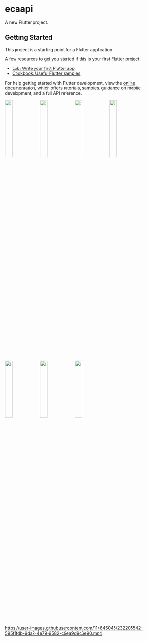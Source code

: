 # ecaapi

A new Flutter project.

## Getting Started

This project is a starting point for a Flutter application.

A few resources to get you started if this is your first Flutter project:

- [Lab: Write your first Flutter app](https://docs.flutter.dev/get-started/codelab)
- [Cookbook: Useful Flutter samples](https://docs.flutter.dev/cookbook)

For help getting started with Flutter development, view the
[online documentation](https://docs.flutter.dev/), which offers tutorials,
samples, guidance on mobile development, and a full API reference.
<p>
<img src="https://user-images.githubusercontent.com/114645045/232205351-df213f1d-24d7-4bee-8ea6-6bb515137e2f.jpg"width=22%,height=35%>
<img src="https://user-images.githubusercontent.com/114645045/232205357-3ae9e7ea-55bb-4d08-9418-c054b8709d8b.jpg"width=22%,height=35%>
<img src="https://user-images.githubusercontent.com/114645045/232205365-d3a37176-5072-4332-be9e-0c39e77d299d.jpg"width=22%,height=35%>
<img src="https://user-images.githubusercontent.com/114645045/232205370-7c4593d1-c204-4b79-a238-fd52dc00ae96.jpg"width=22%,height=35%>
<img src="https://user-images.githubusercontent.com/114645045/232205372-03c5f3ef-670b-4194-91e4-0e219bcdac36.jpg"width=22%,height=35%>
<img src="https://user-images.githubusercontent.com/114645045/232205379-37aab652-11fd-4063-892b-9821fc4710a8.jpg"width=22%,height=35%>
<img src="https://user-images.githubusercontent.com/114645045/232205384-e5da9ea5-d478-43be-81af-8a54f5c0c43b.jpg"width=22%,height=35%>
<p>



https://user-images.githubusercontent.com/114645045/232205542-595f1fdb-9da2-4e79-9582-c9ea9d9c6e90.mp4

